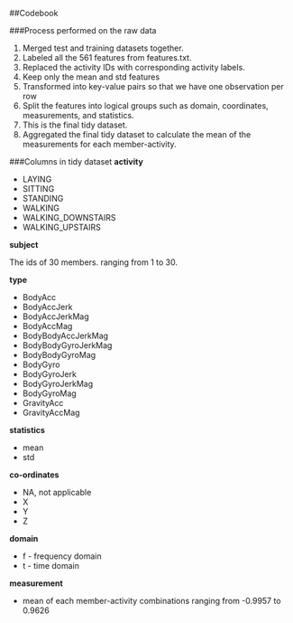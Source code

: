 ##Codebook

###Process performed on the raw data
1. Merged test and training datasets together.
2. Labeled all the 561 features from features.txt.
3. Replaced the activity IDs with corresponding activity labels.
4. Keep only the mean and std features
5. Transformed into key-value pairs so that we have one observation per row
6. Split the features into logical groups such as domain, coordinates, measurements, and statistics.
7. This is the final tidy dataset.
8. Aggregated the final tidy dataset to calculate the mean of the measurements for each member-activity.

###Columns in tidy dataset
**activity**

* LAYING
* SITTING
* STANDING
* WALKING 
* WALKING_DOWNSTAIRS   
* WALKING_UPSTAIRS

**subject**

The ids of 30 members. ranging from 1 to 30.

**type**

* BodyAcc
* BodyAccJerk
* BodyAccJerkMag
* BodyAccMag
* BodyBodyAccJerkMag
* BodyBodyGyroJerkMag
* BodyBodyGyroMag
* BodyGyro
* BodyGyroJerk
* BodyGyroJerkMag
* BodyGyroMag
* GravityAcc
* GravityAccMag

**statistics**

* mean
* std

**co-ordinates**

* NA, not applicable
* X
* Y   
* Z 

**domain**     

* f - frequency domain
* t - time domain

**measurement**

* mean of each member-activity combinations ranging from -0.9957 to 0.9626

